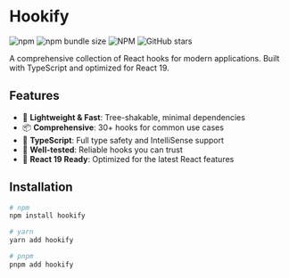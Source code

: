 # Hookify

![npm](https://img.shields.io/npm/v/hookify)
![npm bundle size](https://img.shields.io/bundlephobia/minzip/hookify)
![NPM](https://img.shields.io/npm/l/hookify)
![GitHub stars](https://img.shields.io/github/stars/yourusername/hookify?style=social)

A comprehensive collection of React hooks for modern applications. Built with TypeScript and optimized for React 19.

## Features

- 🚀 **Lightweight & Fast**: Tree-shakable, minimal dependencies
- 📦 **Comprehensive**: 30+ hooks for common use cases
- 🔧 **TypeScript**: Full type safety and IntelliSense support
- 🧪 **Well-tested**: Reliable hooks you can trust
- 🔄 **React 19 Ready**: Optimized for the latest React features

## Installation

```bash
# npm
npm install hookify

# yarn
yarn add hookify

# pnpm
pnpm add hookify

